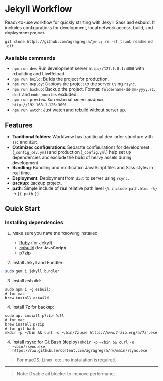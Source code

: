 # Jekyll Workflow

Ready-to-use workflow for quickly starting with Jekyll, Sass and esbuild. It includes configurations for development, local network access, build, and deployment project.

```
git clone https://github.com/agragregra/jw .; rm -rf trunk readme.md .git
```

### Available commands
- ```npm run dev```: Run development server ```http://127.0.0.1:4000``` with rebuilding and LiveReload.
- ```npm run build```: Builds the project for production.
- ```npm run deploy```: Deploys the project to the server using ```rsync```.
- ```npm run backup```: Backup the project. Format: ```foldername-dd-mm-yyyy.7z```. ```dist``` and ```node_modules``` excluded.
- ```npm run preview```: Run external server address ```http://192.168.1.126:3000```.
- ```npm run watch```: Just watch and rebuild without server up.

## Features

- **Traditional folders**: Workfwow has traditional dev forler structure with ```src``` and ```dist```.
- **Optimized configurations**: Separate configurations for development (`_config_dev.yml`) and production (`_config.yml`) help set up dependencies and exclude the build of heavy assets during development.
- **Bundling**: Bundling and minification JavaScript files and Sass styles in real time.
- **Deployment**: Deployment from ```dist``` to server using `rsync`.
- **Backup**: Backup project.
- **path**: Simple include of real relative path level ```{% include path.html -%}``` -> ```{{ path }}```.

## Quick Start

### Installing dependencies

1. Make sure you have the following installed:
   - [Ruby](https://www.ruby-lang.org/) (for Jekyll)
   - [esbuild](https://esbuild.github.io/) (for JavaScript)
   - p7zip

2. Install Jekyll and Bundler:
```bash
sudo gem i jekyll bundler
```

3. Install esbuild:
```
sudo npm i -g esbuild
# for mac
brew install esbuild
```

4. Install 7z for backup:
```
sudo apt install p7zip-full
# for mac
brew install p7zip
# for git bash
mkdir -p ~/bin && curl -o ~/bin/7z.exe https://www.7-zip.org/a/7zr.exe
```

4. Install rsync for Git Bash (deploy)
```mkdir -p ~/bin && curl -o ~/bin/rsync.exe https://raw.githubusercontent.com/agragregra/rw/main/rsync.exe```
> For macOS, Linux, etc., no installation is required.

---

> Note: Disable ad blocker to improve performance.
